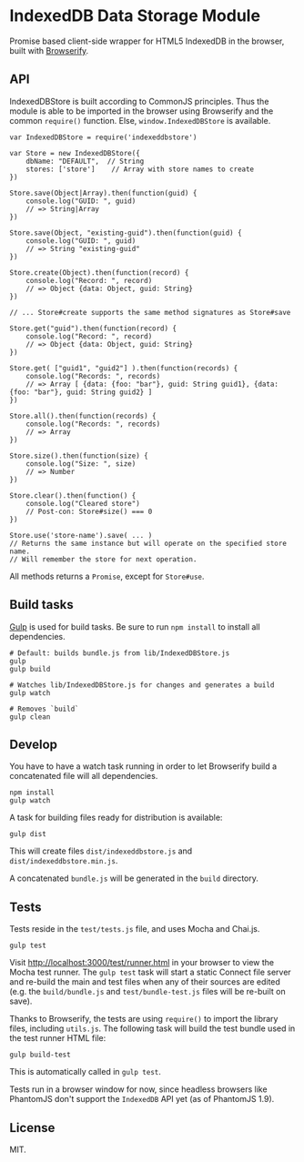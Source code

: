 # IndexedDB Data Storage Module

Promise based client-side wrapper for HTML5 IndexedDB in the browser, built with [Browserify](http://browserify.org/).

## API

IndexedDBStore is built according to CommonJS principles. Thus the module is able to be imported in the browser using Browserify and the common `require()` function. Else, `window.IndexedDBStore` is available.

	var IndexedDBStore = require('indexeddbstore')

	var Store = new IndexedDBStore({
		dbName: "DEFAULT",	// String
		stores: ['store']	 // Array with store names to create
	})

	Store.save(Object|Array).then(function(guid) {
		console.log("GUID: ", guid)
		// => String|Array
	})

	Store.save(Object, "existing-guid").then(function(guid) {
		console.log("GUID: ", guid)
		// => String "existing-guid"
	})

	Store.create(Object).then(function(record) {
		console.log("Record: ", record)
		// => Object {data: Object, guid: String}
	})

	// ... Store#create supports the same method signatures as Store#save

	Store.get("guid").then(function(record) {
		console.log("Record: ", record)
		// => Object {data: Object, guid: String}
	})

	Store.get( ["guid1", "guid2"] ).then(function(records) {
		console.log("Records: ", records)
		// => Array [ {data: {foo: "bar"}, guid: String guid1}, {data: {foo: "bar"}, guid: String guid2} ]
	})

	Store.all().then(function(records) {
		console.log("Records: ", records)
		// => Array
	})

	Store.size().then(function(size) {
		console.log("Size: ", size)
		// => Number
	})

	Store.clear().then(function() {
		console.log("Cleared store")
		// Post-con: Store#size() === 0
	})

	Store.use('store-name').save( ... )
	// Returns the same instance but will operate on the specified store name.
	// Will remember the store for next operation.

All methods returns a `Promise`, except for `Store#use`.

## Build tasks

[Gulp](http://gulpjs.com/) is used for build tasks. Be sure to run `npm install` to install all dependencies.

	# Default: builds bundle.js from lib/IndexedDBStore.js
	gulp
	gulp build

	# Watches lib/IndexedDBStore.js for changes and generates a build
	gulp watch

	# Removes `build`
	gulp clean

## Develop

You have to have a watch task running in order to let Browserify build a concatenated file will all dependencies.

	npm install
	gulp watch

A task for building files ready for distribution is available:

	gulp dist

This will create files `dist/indexeddbstore.js` and `dist/indexeddbstore.min.js`.

A concatenated `bundle.js` will be generated in the `build` directory.

## Tests

Tests reside in the `test/tests.js` file, and uses Mocha and Chai.js.

	gulp test

Visit [http://localhost:3000/test/runner.html](http://localhost:3000/test/runner.html) in your browser to view the Mocha test runner. The `gulp test` task will start a static Connect file server and re-build the main and test files when any of their sources are edited (e.g. the `build/bundle.js` and `test/bundle-test.js` files will be re-built on save).

Thanks to Browserify, the tests are using `require()` to import the library files, including `utils.js`. The following task will build the test bundle used in the test runner HTML file:

	gulp build-test

This is automatically called in `gulp test`.

Tests run in a browser window for now, since headless browsers like PhantomJS don't support the `IndexedDB` API yet (as of PhantomJS 1.9).

## License

MIT.
